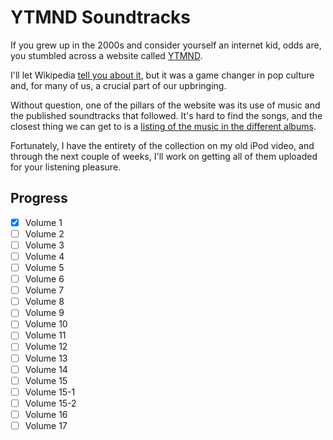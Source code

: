 # YTMND Soundtracks

If you grew up in the 2000s and consider yourself an internet kid, odds are, you stumbled across a website called [YTMND](https://ytmnd.com/).

I'll let Wikipedia [tell you about it](https://en.wikipedia.org/wiki/YTMND), but it was a game changer in pop culture and, for many of us, a crucial part of our upbringing.

Without question, one of the pillars of the website was its use of music and the published soundtracks that followed. It's hard to find the songs, and the closest thing we can get to is a [listing of the music in the different albums](https://wiki.ytmnd.com/YTMND_Soundtrack).

Fortunately, I have the entirety of the collection on my old iPod video, and through the next couple of weeks, I'll work on getting all of them uploaded for your listening pleasure.

## Progress

- [x] Volume 1
- [ ] Volume 2
- [ ] Volume 3
- [ ] Volume 4
- [ ] Volume 5
- [ ] Volume 6
- [ ] Volume 7
- [ ] Volume 8
- [ ] Volume 9
- [ ] Volume 10
- [ ] Volume 11
- [ ] Volume 12
- [ ] Volume 13
- [ ] Volume 14
- [ ] Volume 15
- [ ] Volume 15-1
- [ ] Volume 15-2
- [ ] Volume 16
- [ ] Volume 17
